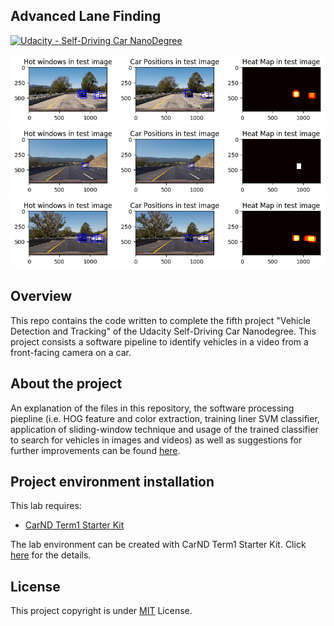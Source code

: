 ## Advanced Lane Finding
[![Udacity - Self-Driving Car NanoDegree](https://s3.amazonaws.com/udacity-sdc/github/shield-carnd.svg)](http://www.udacity.com/drive)

[//]: # (Image References)

[image0]: ./output_images/heatmap1.png 
[image1]: ./output_images/heatmap2.png 
[image2]: ./output_images/heatmap3.png 

![alt text][image0]
![alt text][image2]
![alt text][image1]

Overview
---
This repo contains the code written to complete the fifth project "Vehicle Detection and Tracking" of the Udacity Self-Driving Car Nanodegree. This project consists a software pipeline to identify vehicles in a video from a front-facing camera on a car. 

About the project
---
An explanation of the files in this repository, the software processing piepline (i.e. HOG feature and color extraction, training liner SVM classifier, application of sliding-window technique and usage of the trained classifier to search for vehicles in images and videos) as well as suggestions for further improvements can be found [here](https://github.com/frtunikj/sdc_vehicle_detection/blob/master/writeup.md). 

Project environment installation
---
This lab requires:

* [CarND Term1 Starter Kit](https://github.com/udacity/CarND-Term1-Starter-Kit)

The lab environment can be created with CarND Term1 Starter Kit. Click [here](https://github.com/udacity/CarND-Term1-Starter-Kit/blob/master/README.md) for the details.

License
---
This project copyright is under [MIT](https://github.com/frtunikj/sdc_vehicle_detection/blob/master/LICENCE) License.
